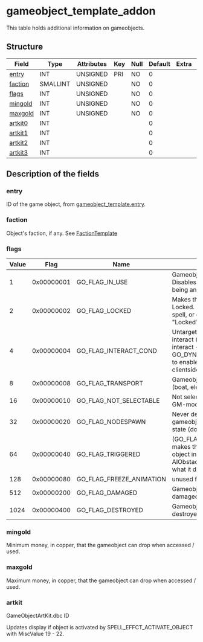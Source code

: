 # gameobject\_template\_addon

This table holds additional information on gameobjects.

## Structure

| Field               | Type     | Attributes | Key | Null | Default | Extra | Comment |
| ------------------- | -------- | ---------- | --- | ---- | ------- | ----- | ------- |
| [entry](#entry)     | INT      | UNSIGNED   | PRI | NO   | 0       |       |         |
| [faction](#faction) | SMALLINT | UNSIGNED   |     | NO   | 0       |       |         |
| [flags](#flags)     | INT      | UNSIGNED   |     | NO   | 0       |       |         |
| [mingold](#mingold) | INT      | UNSIGNED   |     | NO   | 0       |       |         |
| [maxgold](#maxgold) | INT      | UNSIGNED   |     | NO   | 0       |       |         |
| [artkit0](#artkit)  | INT      |            |     |      | 0       |       |         |
| [artkit1](#artkit)  | INT      |            |     |      | 0       |       |         |
| [artkit2](#artkit)  | INT      |            |     |      | 0       |       |         |
| [artkit3](#artkit)  | INT      |            |     |      | 0       |       |         |

## Description of the fields

### entry

ID of the game object, from [gameobject\_template.entry](gameobject_template#entry).

### faction

Object's faction, if any. See [FactionTemplate](FactionTemplate)

### flags

| Value | Flag       | Name                        | Comment                                                                                                                  |
| ----- | ---------- | --------------------------- | ------------------------------------------------------------------------------------------------------------------------ |
| 1     | 0x00000001 | GO\_FLAG\_IN\_USE           | Gameobject in use - Disables interaction while being animated                                                            |
| 2     | 0x00000002 | GO\_FLAG\_LOCKED            | Makes the Gameobject Locked. Requires a key, spell, or event to be opened. "Locked" appears in tooltip                   |
| 4     | 0x00000004 | GO\_FLAG\_INTERACT\_COND    | Untargetable, cannot interact (condition to interact - requires GO_DYNFLAG_LO_ACTIVATE to enable interaction clientside) |
| 8     | 0x00000008 | GO\_FLAG\_TRANSPORT         | Gameobject can transport (boat, elevator, car)                                                                           |
| 16    | 0x00000010 | GO\_FLAG\_NOT\_SELECTABLE   | Not selectable (Not even in GM-mode)                                                                                     |
| 32    | 0x00000020 | GO\_FLAG\_NODESPAWN         | Never despawns. Typical for gameobjects with on/off state (doors for example)                                            |
| 64    | 0x00000040 | GO\_FLAG\_TRIGGERED         | (GO_FLAG_AI_OBSTACLE) makes the client register the object in something called AIObstacleMgr, unknown what it does       |
| 128   | 0x00000080 | GO\_FLAG\_FREEZE\_ANIMATION | unused from AzerothCore                                                                                                  |
| 512   | 0x00000200 | GO\_FLAG\_DAMAGED           | Gameobject has been siege damaged                                                                                        |
| 1024  | 0x00000400 | GO\_FLAG\_DESTROYED         | Gameobject has been destroyed                                                                                            |

### mingold

Minimum money, in copper, that the gameobject can drop when accessed / used.

### maxgold

Maximum money, in copper, that the gameobject can drop when accessed / used.

### artkit

GameObjectArtKit.dbc ID

Updates display if object is activated by SPELL_EFFCT_ACTIVATE_OBJECT with MiscValue 19 - 22.
